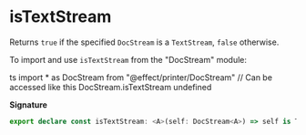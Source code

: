# isTextStream

Returns `true` if the specified `DocStream` is a `TextStream`, `false` otherwise.

To import and use `isTextStream` from the "DocStream" module:

ts
import \* as DocStream from "@effect/printer/DocStream"
// Can be accessed like this
DocStream.isTextStream
undefined

**Signature**

```ts
export declare const isTextStream: <A>(self: DocStream<A>) => self is TextStream<A>
```
